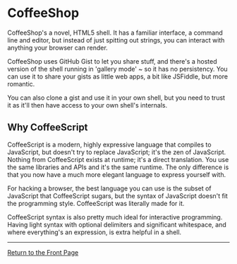 # CoffeeShop

CoffeeShop's a novel, HTML5 shell. It has a familiar interface, a command line and editor,
but instead of just spitting out strings, you can interact with anything your browser can
render.

CoffeeShop uses GitHub Gist to let you share stuff, and there's a hosted version of the
shell running in 'gallery mode' ~ so it has no persistency. You can use it to share your
gists as little web apps, a bit like JSFiddle, but more romantic.

You can also clone a gist and use it in your own shell, but you need to trust it as it'll
then have access to your own shell's internals.

## Why CoffeeScript

CoffeeScript is a modern, highly expressive language that compiles to JavaScript, but
doesn't try to replace JavaScript; it's the zen of JavaScript. Nothing from CoffeeScript
exists at runtime; it's a direct translation. You use the same libraries and APIs and it's
the same runtime. The only difference is that you now have a much more elegant language to
express yourself with.

For hacking a browser, the best language you can use is the subset of JavaScript that
CoffeeScript sugars, but the syntax of JavaScript doesn't fit the programming style.
CoffeeScript was literally made for it.

CoffeeScript syntax is also pretty much ideal for interactive programming. Having light
syntax with optional delimiters and significant whitespace, and where everything's an
expression, is extra helpful in a shell.

---

[Return to the Front Page](/docs/front.md)

[1]: https://github.com/carlsmith/coffeeshop/issues
